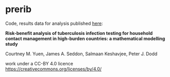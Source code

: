 # prerib

Code, results data for analysis published [here](https://www.sciencedirect.com/science/article/pii/S2214109X20300759):

**Risk-benefit analysis of tuberculosis infection testing for household contact management in high-burden countries: a mathematical modelling study**

Courtney M. Yuen, James A. Seddon, Salmaan Keshavjee, Peter J. Dodd

work under a CC-BY 4.0 licence https://creativecommons.org/licenses/by/4.0/
